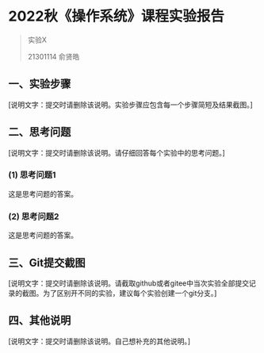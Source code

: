 # 2022秋《操作系统》课程实验报告

> 实验X
>
> 21301114 俞贤皓

## 一、实验步骤

[说明文字：提交时请删除该说明。实验步骤应包含每一个步骤简短及结果截图。]

## 二、思考问题

[说明文字：提交时请删除该说明。请仔细回答每个实验中的思考问题。]

### (1) 思考问题1

这是思考问题的答案。

### (2) 思考问题2

这是思考问题的答案。

## 三、Git提交截图

[说明文字：提交时请删除该说明。请截取github或者gitee中当次实验全部提交记录的截图。为了区别开不同的实验，建议每个实验创建一个git分支。]

## 四、其他说明

[说明文字：提交时请删除该说明。自己想补充的其他说明。]
